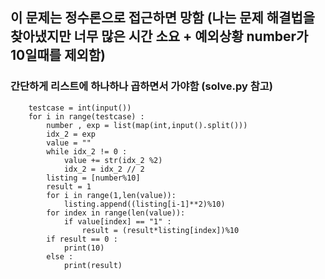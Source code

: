 ## 이 문제는 정수론으로 접근하면 망함 (나는 문제 해결법을 찾아냈지만 너무 많은 시간 소요 + 예외상황 number가 10일때를 제외함)
### 간단하게 리스트에 하나하나 곱하면서 가야함 (solve.py 참고)
        testcase = int(input())
        for i in range(testcase) :
            number , exp = list(map(int,input().split()))
            idx_2 = exp
            value = ""
            while idx_2 != 0 :
                value += str(idx_2 %2)
                idx_2 = idx_2 // 2
            listing = [number%10]
            result = 1
            for i in range(1,len(value)):
                listing.append((listing[i-1]**2)%10)
            for index in range(len(value)):
                if value[index] == "1" :
                    result = (result*listing[index])%10
            if result == 0 :
                print(10)
            else :
                print(result)
